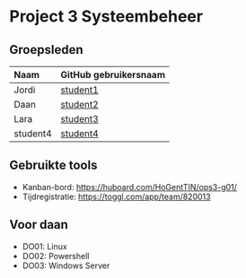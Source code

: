 # Project 3 Systeembeheer

## Groepsleden

| Naam     | GitHub gebruikersnaam                   |
| :---     | :---                                    |
| Jordi | [student1](https://github.com/Xplendit) |
| Daan | [student2](https://github.com/DaanDelva) |
| Lara | [student3](https://github.com/zwadderich) |
| student4 | [student4](https://github.com/student4) |

## Gebruikte tools

* Kanban-bord: <https://huboard.com/HoGentTIN/ops3-g01/>
* Tijdregistratie: <https://toggl.com/app/team/820013>

## Voor daan
* DO01: Linux
* DO02: Powershell
* DO03: Windows Server
